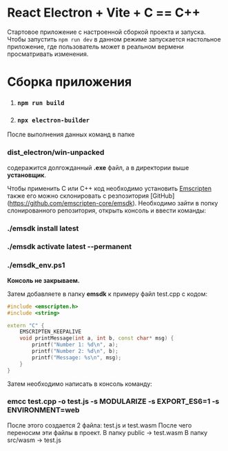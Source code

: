 # React Electron + Vite + С == С++

Стартовое приложение с настроенной сборкой проекта и запуска.
Чтобы запустить `npm run dev` в данном режиме запускается настольное приложение, где пользователь может в реальном вермени просматривать изменения.

# Сборка приложения
1. ### `npm run build`
2. ### `npx electron-builder`

После выполнения данных команд в папке 
### dist_electron/win-unpacked 
содеражится долгожданный  **.exe** файл, а в директории выше **установщик**.

Чтобы применить С или С++ код необходимо установить [Emscripten](https://emscripten.org/docs/getting_started/downloads.html) также его можно склонировать с резпозитория [GitHub] (https://github.com/emscripten-core/emsdk).
Необходимо зайти в попку слонированного репозитория, открыть консоль и ввести команды: 
### ./emsdk install latest 
### ./emsdk activate latest --permanent
### ./emsdk_env.ps1

__Консоль не закрываем.__

Затем добавляете в папку **emsdk** к примеру файл test.cpp с кодом:

```C++
#include <emscripten.h>
#include <string>

extern "C" {
    EMSCRIPTEN_KEEPALIVE
    void printMessage(int a, int b, const char* msg) {
        printf("Number 1: %d\n", a);
        printf("Number 2: %d\n", b);
        printf("Message: %s\n", msg);
    }
}
```

Затем необходимо написать в консоль команду:
### emcc test.cpp -o test.js -s MODULARIZE -s EXPORT_ES6=1 -s ENVIRONMENT=web

После этого создается 2 файла: test.js и test.wasm
После чего переносим эти файлы в проект. В папку public -> test.wasm  В папку src/wasm -> test.js
